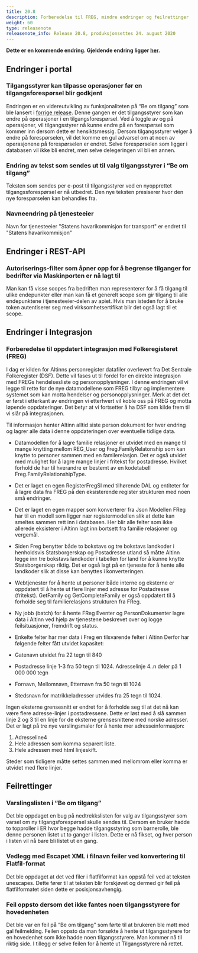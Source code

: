 ```yaml
---
title: 20.8
description: Forberedelse til FREG, mindre endringer og feilrettinger
weight: 60
type: releasenote
releasenote_info: Release 20.8, produksjonsettes 24. august 2020
--- 
```

**Dette er en kommende endring. Gjeldende endring ligger [her](../20-7).**

## Endringer i portal

### Tilgangsstyrer kan tilpasse operasjoner før en tilgangsforespørsel blir godkjent

Endringen er en videreutvikling av funksjonaliteten på “Be om tilgang” som ble lansert i [forrige release](../20-7). Denne gangen er det tilgangsstyrer som kan endre på operasjoner i en tilgangsforespørsel. Ved å toggle av og på operasjoner, vil tilgangsstyrer nå kunne endre på en forespørsel som kommer inn dersom dette er hensiktsmessig. Dersom tilgangsstyrer velger å endre på forespørselen, vil det komme en gul advarsel om at noen av operasjonene på forespørselen er endret. Selve forespørselen som ligger i databasen vil ikke bli endret, men selve delegeringen vil bli en annen.

### Endring av tekst som sendes ut til valg tilgangsstyrer i “Be om tilgang”

Teksten som sendes per e-post til tilgangsstyrer ved en nyopprettet tilgangssforespørsel er nå utbedret. Den nye teksten presiserer hvor den nye forespørselen kan behandles fra.

### Navneendring på tjenesteeier

Navn for tjenesteeier "Statens havarikommisjon for transport" er endret til "Statens havarikommisjon"

## Endringer i REST-API

### Autoriserings-filter som åpner opp for å begrense tilganger for bedrifter via Maskinporten er nå lagt til

Man kan få visse scopes fra bedriften man representerer for å få tilgang til ulike endepunkter eller man kan få et generelt scope som gir tilgang til alle endepunktene i tjenesteeier-delen av apiet. Hvis man isteden for å bruke token autentiserer seg med virksomhetsertifikat blir det også lagt til et scope.

## Endringer i Integrasjon

### Forberedelse til oppdatert integrasjon med Folkeregisteret (FREG)

I dag er kilden for Altinns personregister datafiler overlevert fra Det Sentrale Folkeregister (DSF). Dette vil fases ut til fordel for en direkte integrasjon med FREGs hendelsesliste og personopplysninger. I denne endringen vil vi legge til rette for de nye datamodellene som FREG tilbyr og implementere systemet som kan motta hendelser og personopplysninger. Merk at det det er først i etterkant av endringen vi etterhvert vil koble oss på FREG og motta løpende oppdateringer. Det betyr at vi fortsetter å ha DSF som kilde frem til vi slår på integrasjonen.

Til informasjon henter Altinn alltid siste person dokument for hver endring og lagrer alle data i denne oppdateringen over eventuelle tidlige data.

- Datamodellen for å lagre familie relasjoner er utvidet med en mange til mange knytting mellom REG_User og Freg.FamilyRelatonship som kan knytte to personer sammen med en familerelasjon. Det er også utvidet med mulighet for å lagre mange linjer i fritekst for postadresse. Hvilket forhold de har til hverandre er bestemt av en kodetabell Freg.FamilyRelationshipType.

- Det er laget en egen RegisterFregSI med tilhørende DAL og entiteter for å lagre data fra FREG på den eksisterende register strukturen med noen små endringer.

- Det er laget en egen mapper som konverterer fra Json Modellen FReg har til en modell som ligger nær registermodellen slik at dette kan smeltes sammen rett inn i databasen. Her blir alle felter som ikke allerede eksisterer i Altinn lagt inn bortsett fra familie relasjoner og vergemål.

- Siden Freg benytter både to bokstavs og tre bokstavs landkoder i henholdsvis Statsborgerskap og Postadresse utland så måtte Altinn legge inn tre bokstavs landkoder i tabellen for land for å kunne knytte Statsborgerskap riktig. Det er også lagt på en tjeneste for å hente alle landkoder slik at disse kan benyttes i konverteringen.

- Webtjenester for å hente ut personer både interne og eksterne er oppdatert til å hente ut flere linjer med adresse for Postadresse (fritekst). GetFamily og GetCompleteFamily er også oppdatert til å forholde seg til familierelasjons strukturen fra FReg.

- Ny jobb (batch) for å hente FReg Eventer og PersonDokumenter lagre data i Altinn ved hjelp av tjenestene beskrevet over og logge feilsituasjoner, fremdrift og status.

- Enkelte felter har mer data i Freg en tilsvarende felter i Altinn Derfor har følgende felter fått utvidet kapasitet:

- Gatenavn utvidet fra 22 tegn til 840
- Postadresse linje 1-3 fra 50 tegn til 1024. Adresselinje 4..n deler på 1 000 000 tegn
- Fornavn, Mellomnavn, Etternavn fra 50 tegn til 1024
- Stedsnavn for matrikkeladresser utvides fra 25 tegn til 1024.

Ingen eksterne grensesnitt er endret for å forholde seg til at det nå kan være flere adresse-linjer i postadressene. Dette er løst med å slå sammen linje 2 og 3 til en linje for de eksterne grensesnittene med norske adresser. 
Det er lagt på tre nye varslingsmaler for å hente mer adresseinformasjon:

1. Adresseline4
2. Hele adressen som komma separert liste.
3. Hele adressen med html linjeskift.

Steder som tidligere måtte settes sammen med mellomrom eller komma er utvidet med flere linjer.

## Feilrettinger

### Varslingslisten i “Be om tilgang”

Det ble oppdaget en bug på nedtrekkslisten for valg av tilgangsstyrer som varsel om ny tilgangsforespørsel skulle sendes til. Dersom en bruker hadde to topproller i ER hvor begge hadde tilgangsstyring som barnerolle, ble denne personen listet ut to ganger i listen. Dette er nå fikset, og hver person i listen vil nå bare bli listet ut en gang.

### Vedlegg med Escapet XML i filnavn feiler ved konvertering til Flatfil-format

Det ble oppdaget at det ved filer i flatfilformat kan oppstå feil ved at teksten unescapes. Dette fører til at teksten blir forskjøvet og dermed gir feil på flatfilformatet siden dette er posisjonsavhengig.

### Feil oppsto dersom det ikke fantes noen tilgangsstyrere for hovedenheten

Det ble var en feil på “Be om tilgang” som førte til at brukeren ble møtt med gal feilmelding. Feilen oppsto da man forsøkte å hente ut tilgangsstyrere for en hovedenhet som ikke hadde noen tilgangsstyrere. Man kommer nå til riktig side. I tillegg er selve feilen for å hente ut Tilgangsstyrere nå rettet.
